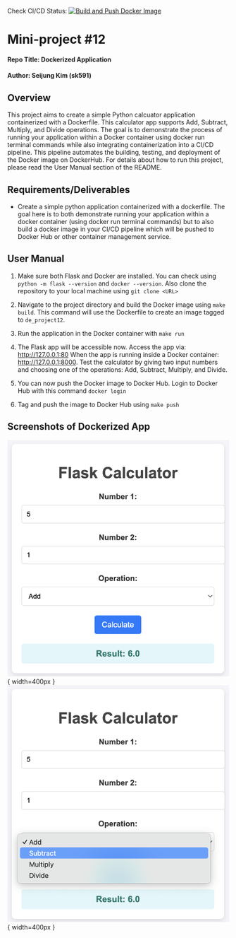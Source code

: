 Check CI/CD Status: [![Build and Push Docker Image](https://github.com/nogibjj/kim_seijung_project12_docker/actions/workflows/cicd.yml/badge.svg)](https://github.com/nogibjj/kim_seijung_project12_docker/actions/workflows/cicd.yml)

# Mini-project #12
#### Repo Title: Dockerized Application
#### Author: Seijung Kim (sk591)

## Overview
This project aims to create a simple Python calcuator application containerized with a Dockerfile. This calculator app supports Add, Subtract, Multiply, and Divide operations. The goal is to demonstrate the process of running your application within a Docker container using docker run terminal commands while also integrating containerization into a CI/CD pipeline. This pipeline automates the building, testing, and deployment of the Docker image on DockerHub. For details about how to run this project, please read the User Manual section of the README.

## Requirements/Deliverables
* Create a simple python application containerized with a dockerfile. The goal here is to both demonstrate running your application within a docker container (using docker run terminal commands) but to also build a docker image in your CI/CD pipeline which will be pushed to Docker Hub or other container management service.

## User Manual
1. Make sure both Flask and Docker are installed. You can check using `python -m flask --version` and `docker --version`. Also clone the repository to your local machine using `git clone <URL>`

2. Navigate to the project directory and build the Docker image using `make build`. This command will use the Dockerfile to create an image tagged to `de_project12`.


3. Run the application in the Docker container with `make run`


4. The Flask app will be accessible now. Access the app via: http://127.0.0.1:80 When the app is running inside a Docker container: http://127.0.0.1:8000. Test the calculator by giving two input numbers and choosing one of the operations: Add, Subtract, Multiply, and Divide.

5. You can now push the Docker image to Docker Hub. Login to Docker Hub with this command `docker login`

6. Tag and push the image to Docker Hub using `make push`


## Screenshots of Dockerized App
![Alt text](add_result.png "App Screenshot"){ width=400px }
![Alt text](calc_operations.png "App Screenshot"){ width=400px }


